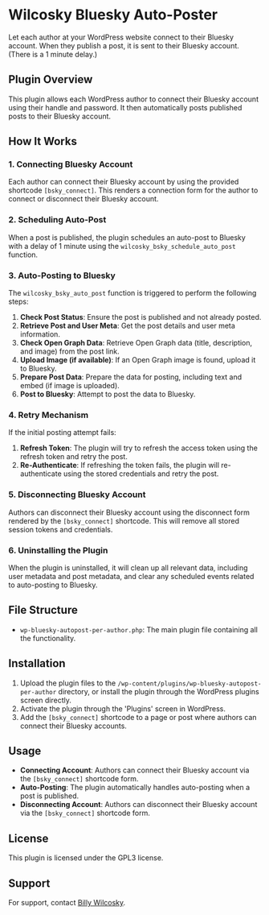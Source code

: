 # Wilcosky Bluesky Auto-Poster

Let each author at your WordPress website connect to their Bluesky account. When they publish a post, it is sent to their Bluesky account. (There is a 1 minute delay.)

## Plugin Overview

This plugin allows each WordPress author to connect their Bluesky account using their handle and password. It then automatically posts published posts to their Bluesky account. 

## How It Works

### 1. Connecting Bluesky Account

Each author can connect their Bluesky account by using the provided shortcode `[bsky_connect]`. This renders a connection form for the author to connect or disconnect their Bluesky account.

### 2. Scheduling Auto-Post

When a post is published, the plugin schedules an auto-post to Bluesky with a delay of 1 minute using the `wilcosky_bsky_schedule_auto_post` function. 

### 3. Auto-Posting to Bluesky

The `wilcosky_bsky_auto_post` function is triggered to perform the following steps:

1. **Check Post Status**: Ensure the post is published and not already posted.
2. **Retrieve Post and User Meta**: Get the post details and user meta information.
3. **Check Open Graph Data**: Retrieve Open Graph data (title, description, and image) from the post link.
4. **Upload Image (if available)**: If an Open Graph image is found, upload it to Bluesky.
5. **Prepare Post Data**: Prepare the data for posting, including text and embed (if image is uploaded).
6. **Post to Bluesky**: Attempt to post the data to Bluesky.

### 4. Retry Mechanism

If the initial posting attempt fails:

1. **Refresh Token**: The plugin will try to refresh the access token using the refresh token and retry the post.
2. **Re-Authenticate**: If refreshing the token fails, the plugin will re-authenticate using the stored credentials and retry the post.

### 5. Disconnecting Bluesky Account

Authors can disconnect their Bluesky account using the disconnect form rendered by the `[bsky_connect]` shortcode. This will remove all stored session tokens and credentials.

### 6. Uninstalling the Plugin

When the plugin is uninstalled, it will clean up all relevant data, including user metadata and post metadata, and clear any scheduled events related to auto-posting to Bluesky.

## File Structure

- `wp-bluesky-autopost-per-author.php`: The main plugin file containing all the functionality.

## Installation

1. Upload the plugin files to the `/wp-content/plugins/wp-bluesky-autopost-per-author` directory, or install the plugin through the WordPress plugins screen directly.
2. Activate the plugin through the 'Plugins' screen in WordPress.
3. Add the `[bsky_connect]` shortcode to a page or post where authors can connect their Bluesky accounts.

## Usage

- **Connecting Account**: Authors can connect their Bluesky account via the `[bsky_connect]` shortcode form.
- **Auto-Posting**: The plugin automatically handles auto-posting when a post is published.
- **Disconnecting Account**: Authors can disconnect their Bluesky account via the `[bsky_connect]` shortcode form.

## License

This plugin is licensed under the GPL3 license.

## Support

For support, contact [Billy Wilcosky](https://wilcosky.com).
